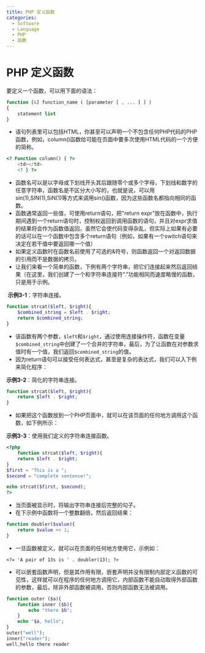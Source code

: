 ```yaml
---
title: PHP 定义函数
categories:
  - Software
  - Language
  - PHP
  - 函数
---
```

# PHP 定义函数

要定义一个函数，可以用下面的语法：

```php
function [&] function_name ( [parameter [ , ... ] ] )
{
    statement list
}
```

- 语句列表里可以包括HTML，你甚至可以声明一个不包含任何PHP代码的PHP函数，例如，column()函数给可能在页面中要多次使用HTML代码的一个方便的简称。

```php
<? Function column() { ?>
    <td></td>
    <? } ?>
```

- 函数名可以是以字母或下划线开头其后跟随零个或多个字母，下划线和数字的任意字符串，函数名是不区分大小写的，也就是说，可以用sin(1),SIN(1),SiN(1)等方式来调用sin()函数，因为这些函数名都指向相同的函数。
- 函数通常返回一些值，可使用return语句，把"return expr”放在函数中，执行期间遇到一个return语句时，控制权返回到调用函数的语句，并且对expr求值的结果将会作为函数值返回，虽然它会使代码变得杂乱，但实际上如果有必要的话可以在一个函数中包含多个return语句（例如，如果有一个switch语句来决定在若干值中要返回哪一个值）
- 如果定义函数时在函数名前使用了可选的&符号，则函数返回一个对返回数据的引用而不是数据的拷贝。
- 让我们来看一个简单的函数，下例有两个字符串，把它们连接起来然后返回结果（在这里，我们创建了一个和字符串连接符".”功能相同而速度略慢的函数，只是用于示例。

​	**示例3-1**：字符串连接。
```php
function strcat($left, $right){
    $combined_string = $left . $right;
    return $combined_string;
}
```

- 该函数有两个参数，`$left`和`$right`，通过使用连接操作符，函数在变量`$combined_string`中创建了一个合并的字符串，最后，为了让函数在对参数求值时有一个值，我们返回`$combined_string`的值。
- 因为return语句可以接受任何表达式，甚至是复杂的表达式，我们可以入下例来简化程序：

**示例3-2**：简化的字符串连接。

```php
function strcat($left, $right){
    return $left . $right;
}
```

- 如果把这个函数放到一个PHP页面中，就可以在该页面的任何地方调用这个函数，如下例所示：

**示例3-3**：使用我们定义的字符串连接函数。

```php
<?php
    function strcat($left, $right){
    return $left . $right;
}
$first = "This is a ";
$second = "complete sentence!";

echo strcat($first, $second);
?>
```

- 当页面被显示时，将输出字符串连接后完整的句子。
- 在下示例中函数将一个整数翻倍，然后返回结果：

```php
function doubler($value){
    return $value << 1;
}
```

- 一旦函数被定义，就可以在页面的任何地方使用它，示例如：

```php+HTML
<?= 'A pair of 13s is ' . doubler(13); ?>
```

- 可以嵌套函数声明，但是其作用有限，嵌套声明并没有限制内部定义函数的可见性，这样就可以在程序的任何地方调用它，内部函数不能自动取得外部函数的参数，最后，除非外部函数被调用，否则内部函数无法被调用。

```php
function outer ($a){
    function inner ($b){
        echo "there $b";
    }
    echo "$a, hello";
}
outer("well");
inner("reader");
well,hello there reader
```

